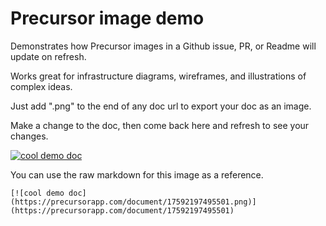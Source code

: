 # Precursor image demo

Demonstrates how Precursor images in a Github issue, PR, or Readme will update on refresh.

Works great for infrastructure diagrams, wireframes, and illustrations of complex ideas.

Just add ".png" to the end of any doc url to export your doc as an image. 

Make a change to the doc, then come back here and refresh to see your changes.

[![cool demo doc](https://precursorapp.com/document/17592197495501.png)](https://precursorapp.com/document/17592197495501)

You can use the raw markdown for this image as a reference.

```
[![cool demo doc](https://precursorapp.com/document/17592197495501.png)](https://precursorapp.com/document/17592197495501)
```
